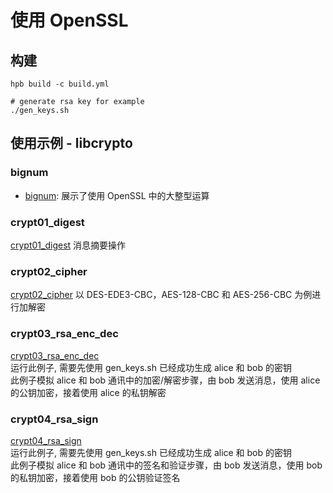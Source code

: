 # 使用 OpenSSL

## 构建
```
hpb build -c build.yml

# generate rsa key for example
./gen_keys.sh
```

## 使用示例 - libcrypto

### bignum
* [bignum](./example/bignum/bignum.c): 展示了使用 OpenSSL 中的大整型运算

### crypt01_digest
[crypt01_digest](./example/crypt01_digest/digest.c) 消息摘要操作

### crypt02_cipher
[crypt02_cipher](./example/crypt02_cipher/cipher.c) 以 DES-EDE3-CBC，AES-128-CBC 和 AES-256-CBC 为例进行加解密

### crypt03_rsa_enc_dec
[crypt03_rsa_enc_dec](./example/crypt03_rsa/rsa_enc_dec.c)  
运行此例子, 需要先使用 gen_keys.sh 已经成功生成 alice 和 bob 的密钥  
此例子模拟 alice 和 bob 通讯中的加密/解密步骤，由 bob 发送消息，使用 alice 的公钥加密，接着使用 alice 的私钥解密

### crypt04_rsa_sign
[crypt04_rsa_sign](./example/crypt04/rsa_sign.c)  
运行此例子, 需要先使用 gen_keys.sh 已经成功生成 alice 和 bob 的密钥  
此例子模拟 alice 和 bob 通讯中的签名和验证步骤，由 bob 发送消息，使用 bob 的私钥加密，接着使用 bob 的公钥验证签名
